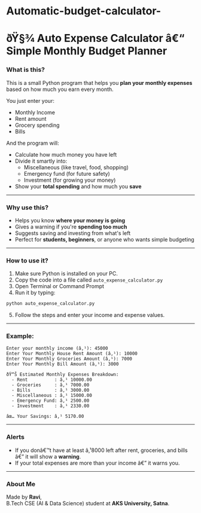 # Automatic-budget-calculator-

# ðŸ§¾ Auto Expense Calculator â€“ Simple Monthly Budget Planner

### What is this?

This is a small Python program that helps you **plan your monthly expenses** based on how much you earn every month.

You just enter your:
- Monthly Income
- Rent amount
- Grocery spending
- Bills

And the program will:
- Calculate how much money you have left
- Divide it smartly into:
  - Miscellaneous (like travel, food, shopping)
  - Emergency fund (for future safety)
  - Investment (for growing your money)
- Show your **total spending** and how much you **save**

---

### Why use this?

- Helps you know **where your money is going**
- Gives a warning if you're **spending too much**
- Suggests saving and investing from what's left
- Perfect for **students, beginners**, or anyone who wants simple budgeting

---

### How to use it?

1. Make sure Python is installed on your PC.
2. Copy the code into a file called `auto_expense_calculator.py`
3. Open Terminal or Command Prompt
4. Run it by typing:

```bash
python auto_expense_calculator.py
```

5. Follow the steps and enter your income and expense values.

---

### Example:

```
Enter your monthly income (â‚¹): 45000
Enter Your Monthly House Rent Amount (â‚¹): 10000
Enter Your Monthly Groceries Amount (â‚¹): 7000
Enter Your Monthly Bill Amount (â‚¹): 3000

ðŸ“Š Estimated Monthly Expenses Breakdown:
  - Rent          : â‚¹ 10000.00
  - Groceries     : â‚¹ 7000.00
  - Bills         : â‚¹ 3000.00
  - Miscellaneous : â‚¹ 15000.00
  - Emergency Fund: â‚¹ 2500.00
  - Investment    : â‚¹ 2330.00

âœ… Your Savings: â‚¹ 5170.00
```

---

### Alerts

- If you donâ€™t have at least â‚¹8000 left after rent, groceries, and bills â€” it will show a **warning**.
- If your total expenses are more than your income â€” it warns you.

---

### About Me

Made by **Ravi**,  
B.Tech CSE (AI & Data Science) student at **AKS University, Satna**.
